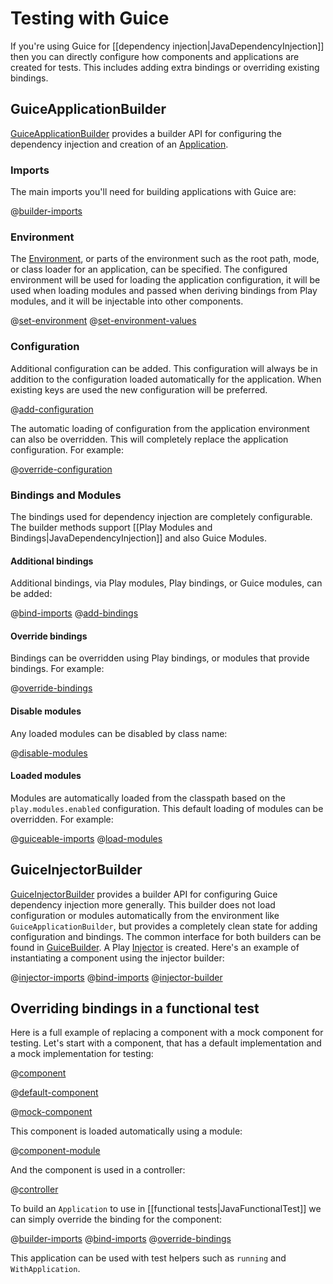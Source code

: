 <!--- Copyright (C) Lightbend Inc. <https://www.lightbend.com> -->

# Testing with Guice

If you're using Guice for [[dependency injection|JavaDependencyInjection]] then you can directly configure how components and applications are created for tests. This includes adding extra bindings or overriding existing bindings.

## GuiceApplicationBuilder

[GuiceApplicationBuilder](api/java/play/inject/guice/GuiceApplicationBuilder.html) provides a builder API for configuring the dependency injection and creation of an [Application](api/java/play/Application.html).

### Imports

The main imports you'll need for building applications with Guice are:

@[builder-imports](code/tests/guice/JavaGuiceApplicationBuilderTest.java)

### Environment

The [Environment](api/java/play/Environment.html), or parts of the environment such as the root path, mode, or class loader for an application, can be specified. The configured environment will be used for loading the application configuration, it will be used when loading modules and passed when deriving bindings from Play modules, and it will be injectable into other components.

@[set-environment](code/tests/guice/JavaGuiceApplicationBuilderTest.java)
@[set-environment-values](code/tests/guice/JavaGuiceApplicationBuilderTest.java)

### Configuration

Additional configuration can be added. This configuration will always be in addition to the configuration loaded automatically for the application. When existing keys are used the new configuration will be preferred.

@[add-configuration](code/tests/guice/JavaGuiceApplicationBuilderTest.java)

The automatic loading of configuration from the application environment can also be overridden. This will completely replace the application configuration. For example:

@[override-configuration](code/tests/guice/JavaGuiceApplicationBuilderTest.java)

### Bindings and Modules

The bindings used for dependency injection are completely configurable. The builder methods support [[Play Modules and Bindings|JavaDependencyInjection]] and also Guice Modules.

#### Additional bindings

Additional bindings, via Play modules, Play bindings, or Guice modules, can be added:

@[bind-imports](code/tests/guice/JavaGuiceApplicationBuilderTest.java)
@[add-bindings](code/tests/guice/JavaGuiceApplicationBuilderTest.java)

#### Override bindings

Bindings can be overridden using Play bindings, or modules that provide  bindings. For example:

@[override-bindings](code/tests/guice/JavaGuiceApplicationBuilderTest.java)

#### Disable modules

Any loaded modules can be disabled by class name:

@[disable-modules](code/tests/guice/JavaGuiceApplicationBuilderTest.java)

#### Loaded modules

Modules are automatically loaded from the classpath based on the `play.modules.enabled` configuration. This default loading of modules can be overridden. For example:

@[guiceable-imports](code/tests/guice/JavaGuiceApplicationBuilderTest.java)
@[load-modules](code/tests/guice/JavaGuiceApplicationBuilderTest.java)


## GuiceInjectorBuilder

[GuiceInjectorBuilder](api/java/play/inject/guice/GuiceInjectorBuilder.html) provides a builder API for configuring Guice dependency injection more generally. This builder does not load configuration or modules automatically from the environment like `GuiceApplicationBuilder`, but provides a completely clean state for adding configuration and bindings. The common interface for both builders can be found in [GuiceBuilder](api/java/play/inject/guice/GuiceBuilder.html). A Play [Injector](api/java/play/inject/Injector.html) is created. Here's an example of instantiating a component using the injector builder:

@[injector-imports](code/tests/guice/JavaGuiceApplicationBuilderTest.java)
@[bind-imports](code/tests/guice/JavaGuiceApplicationBuilderTest.java)
@[injector-builder](code/tests/guice/JavaGuiceApplicationBuilderTest.java)


## Overriding bindings in a functional test

Here is a full example of replacing a component with a mock component for testing. Let's start with a component, that has a default implementation and a mock implementation for testing:

@[component](code/tests/guice/Component.java)

@[default-component](code/tests/guice/DefaultComponent.java)

@[mock-component](code/tests/guice/MockComponent.java)

This component is loaded automatically using a module:

@[component-module](code/tests/guice/ComponentModule.java)

And the component is used in a controller:

@[controller](code/tests/guice/controllers/Application.java)

To build an `Application` to use in [[functional tests|JavaFunctionalTest]] we can simply override the binding for the component:

@[builder-imports](code/tests/guice/JavaGuiceApplicationBuilderTest.java)
@[bind-imports](code/tests/guice/JavaGuiceApplicationBuilderTest.java)
@[override-bindings](code/tests/guice/JavaGuiceApplicationBuilderTest.java)

This application can be used with test helpers such as `running` and `WithApplication`.
